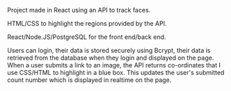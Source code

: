 Project made in React using an API to track faces.

HTML/CSS to highlight the regions provided by the API.

React/Node.JS/PostgreSQL for the front end/back end.

Users can login, their data is stored securely using Bcrypt, their data is retrieved from the database when they login and displayed on the page. When a user submits a link to an image, the API returns co-ordinates that I use CSS/HTML to highlight in a blue box. This updates the user's submitted count number which is displayed in realtime on the page.
